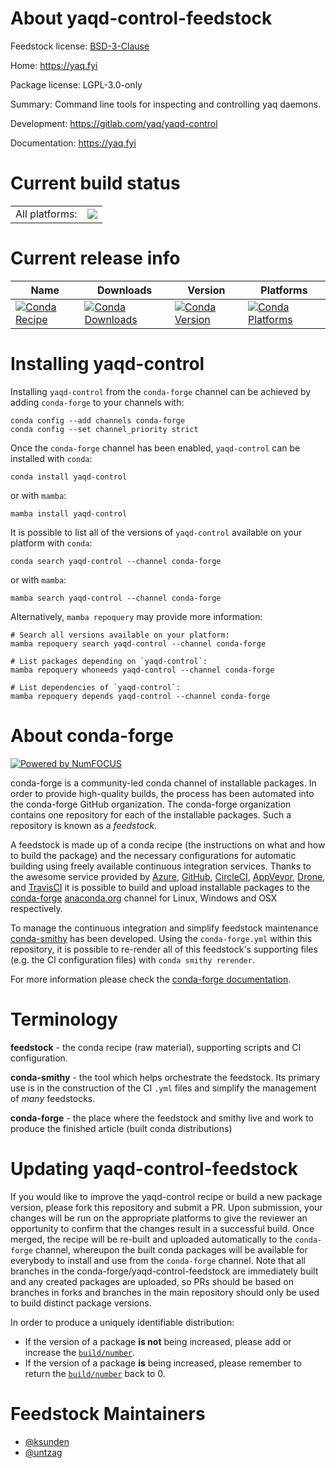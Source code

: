 About yaqd-control-feedstock
============================

Feedstock license: [BSD-3-Clause](https://github.com/conda-forge/yaqd-control-feedstock/blob/main/LICENSE.txt)

Home: https://yaq.fyi

Package license: LGPL-3.0-only

Summary: Command line tools for inspecting and controlling yaq daemons.

Development: https://gitlab.com/yaq/yaqd-control

Documentation: https://yaq.fyi

Current build status
====================


<table><tr><td>All platforms:</td>
    <td>
      <a href="https://dev.azure.com/conda-forge/feedstock-builds/_build/latest?definitionId=9873&branchName=main">
        <img src="https://dev.azure.com/conda-forge/feedstock-builds/_apis/build/status/yaqd-control-feedstock?branchName=main">
      </a>
    </td>
  </tr>
</table>

Current release info
====================

| Name | Downloads | Version | Platforms |
| --- | --- | --- | --- |
| [![Conda Recipe](https://img.shields.io/badge/recipe-yaqd--control-green.svg)](https://anaconda.org/conda-forge/yaqd-control) | [![Conda Downloads](https://img.shields.io/conda/dn/conda-forge/yaqd-control.svg)](https://anaconda.org/conda-forge/yaqd-control) | [![Conda Version](https://img.shields.io/conda/vn/conda-forge/yaqd-control.svg)](https://anaconda.org/conda-forge/yaqd-control) | [![Conda Platforms](https://img.shields.io/conda/pn/conda-forge/yaqd-control.svg)](https://anaconda.org/conda-forge/yaqd-control) |

Installing yaqd-control
=======================

Installing `yaqd-control` from the `conda-forge` channel can be achieved by adding `conda-forge` to your channels with:

```
conda config --add channels conda-forge
conda config --set channel_priority strict
```

Once the `conda-forge` channel has been enabled, `yaqd-control` can be installed with `conda`:

```
conda install yaqd-control
```

or with `mamba`:

```
mamba install yaqd-control
```

It is possible to list all of the versions of `yaqd-control` available on your platform with `conda`:

```
conda search yaqd-control --channel conda-forge
```

or with `mamba`:

```
mamba search yaqd-control --channel conda-forge
```

Alternatively, `mamba repoquery` may provide more information:

```
# Search all versions available on your platform:
mamba repoquery search yaqd-control --channel conda-forge

# List packages depending on `yaqd-control`:
mamba repoquery whoneeds yaqd-control --channel conda-forge

# List dependencies of `yaqd-control`:
mamba repoquery depends yaqd-control --channel conda-forge
```


About conda-forge
=================

[![Powered by
NumFOCUS](https://img.shields.io/badge/powered%20by-NumFOCUS-orange.svg?style=flat&colorA=E1523D&colorB=007D8A)](https://numfocus.org)

conda-forge is a community-led conda channel of installable packages.
In order to provide high-quality builds, the process has been automated into the
conda-forge GitHub organization. The conda-forge organization contains one repository
for each of the installable packages. Such a repository is known as a *feedstock*.

A feedstock is made up of a conda recipe (the instructions on what and how to build
the package) and the necessary configurations for automatic building using freely
available continuous integration services. Thanks to the awesome service provided by
[Azure](https://azure.microsoft.com/en-us/services/devops/), [GitHub](https://github.com/),
[CircleCI](https://circleci.com/), [AppVeyor](https://www.appveyor.com/),
[Drone](https://cloud.drone.io/welcome), and [TravisCI](https://travis-ci.com/)
it is possible to build and upload installable packages to the
[conda-forge](https://anaconda.org/conda-forge) [anaconda.org](https://anaconda.org/)
channel for Linux, Windows and OSX respectively.

To manage the continuous integration and simplify feedstock maintenance
[conda-smithy](https://github.com/conda-forge/conda-smithy) has been developed.
Using the ``conda-forge.yml`` within this repository, it is possible to re-render all of
this feedstock's supporting files (e.g. the CI configuration files) with ``conda smithy rerender``.

For more information please check the [conda-forge documentation](https://conda-forge.org/docs/).

Terminology
===========

**feedstock** - the conda recipe (raw material), supporting scripts and CI configuration.

**conda-smithy** - the tool which helps orchestrate the feedstock.
                   Its primary use is in the construction of the CI ``.yml`` files
                   and simplify the management of *many* feedstocks.

**conda-forge** - the place where the feedstock and smithy live and work to
                  produce the finished article (built conda distributions)


Updating yaqd-control-feedstock
===============================

If you would like to improve the yaqd-control recipe or build a new
package version, please fork this repository and submit a PR. Upon submission,
your changes will be run on the appropriate platforms to give the reviewer an
opportunity to confirm that the changes result in a successful build. Once
merged, the recipe will be re-built and uploaded automatically to the
`conda-forge` channel, whereupon the built conda packages will be available for
everybody to install and use from the `conda-forge` channel.
Note that all branches in the conda-forge/yaqd-control-feedstock are
immediately built and any created packages are uploaded, so PRs should be based
on branches in forks and branches in the main repository should only be used to
build distinct package versions.

In order to produce a uniquely identifiable distribution:
 * If the version of a package **is not** being increased, please add or increase
   the [``build/number``](https://docs.conda.io/projects/conda-build/en/latest/resources/define-metadata.html#build-number-and-string).
 * If the version of a package **is** being increased, please remember to return
   the [``build/number``](https://docs.conda.io/projects/conda-build/en/latest/resources/define-metadata.html#build-number-and-string)
   back to 0.

Feedstock Maintainers
=====================

* [@ksunden](https://github.com/ksunden/)
* [@untzag](https://github.com/untzag/)

